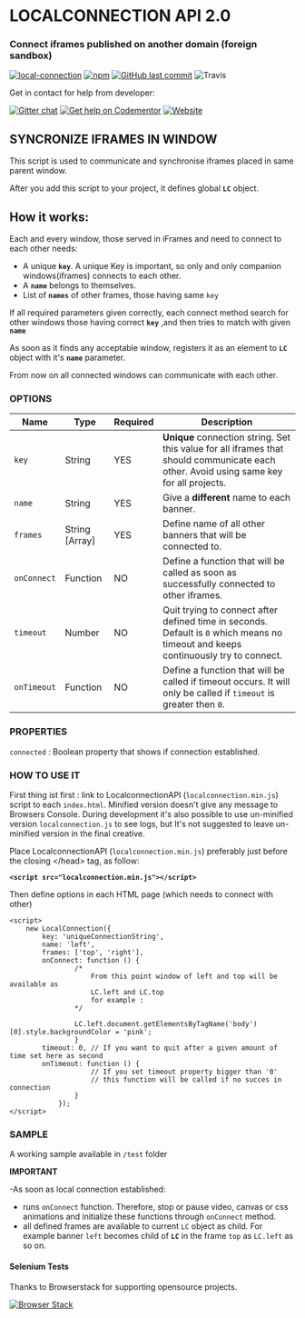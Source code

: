 # LOCALCONNECTION API 2.0


### Connect iframes published on another domain (foreign sandbox)



[![local-connection](https://img.shields.io/npm/v/local-connection.svg?style=for-the-badge)]()
[![npm](https://img.shields.io/npm/l/local-connection.svg?style=for-the-badge)]()
[![GitHub last commit](https://img.shields.io/github/last-commit/softberry/Local-Connection.svg?style=for-the-badge)]()
![Travis](https://img.shields.io/travis/softberry/Local-Connection.svg?style=for-the-badge)

Get in contact for help from developer:

[![Gitter chat](https://badges.gitter.im/gitterHQ/gitter.png)](https://gitter.im/Local-Connection/Lobby)
[![Get help on Codementor](https://cdn.codementor.io/badges/get_help_github.svg)](https://www.codementor.io/emresakarya?utm_source=github&utm_medium=button&utm_term=emresakarya&utm_campaign=github)
[![Website](https://img.shields.io/website-up-down-green-red/http/emresakarya.com.svg?label=Visit%20WebSite&style=for-the-badge)](http://www.emresakarya.com/local-connection/)


## SYNCRONIZE IFRAMES IN WINDOW

This script is used to communicate and synchronise iframes placed in same parent window.

After you add this script to your project, it defines global **`LC`** object.
## How it works:

Each and every window, those served in iFrames and need to connect to each other needs:

- A unique **`key`**. A unique Key is important, so only and only companion windows(iframes) connects to each other.
- A **`name`** belongs to themselves.
- List of **`names`** of other frames, those having same `key`

If all required parameters given correctly, each connect method search for other windows those having correct **`key`** ,and then tries to match with given **`name`**

As soon as it finds any acceptable window, registers it as an element to **`LC`** object with it's **`name`** parameter.

From now on all connected windows can communicate with each other.

### OPTIONS
|Name|Type| Required| Description |
|----|-----|---------|-------|
|`key` | String | YES|**Unique** connection string. Set this value for all iframes that should communicate each other. Avoid using same key for all projects. |
|`name` | String | YES|Give a **different** name to each banner.|
|`frames` | String [Array] | YES|Define name of all other banners that will be connected to.|
|`onConnect`|Function|NO| Define a function that will be called as soon as successfully connected to other iframes.|
|`timeout` | Number | NO| Quit trying to connect after defined time in seconds. Default is `0` which means no timeout and keeps continuously try to connect. |
|`onTimeout` | Function | NO| Define a function that will be called if timeout occurs. It will only be called if `timeout` is greater then `0`. |


### PROPERTIES
`connected` : Boolean property that shows if connection established.

### HOW TO USE IT

First thing ist first : link to LocalconnectionAPI (`localconnection.min.js`) script to each `index.html`. 
Minified version doesn't give any message to Browsers Console.
During development it's also possible to use un-minified version `localconnection.js`  to see logs, 
but  It's not suggested to leave un-minified version in the final creative.

Place LocalconnectionAPI (`localconnection.min.js`) preferably just before the closing &lt;/head&gt; tag, as follow:

**`<script src="localconnection.min.js"></script>`**

Then define options in each HTML page (which needs to connect with other) 

    <script>
        new LocalConnection({
            key: 'uniqueConnectionString',
            name: 'left',
            frames: ['top', 'right'],
            onConnect: function () {
                    /*
                        From this point window of left and top will be available as
                        LC.left and LC.top
                        for example :
                    */
                    
                    LC.left.document.getElementsByTagName('body')[0].style.backgroundColor = 'pink';
                    }
            timeout: 0, // If you want to quit after a given amount of time set here as second 
            onTimeout: function () {
                        // If you set timeout property bigger than '0'
                        // this function will be called if no succes in connection
                    }
                });
    </script>
### SAMPLE

A working sample available in `/test` folder

**IMPORTANT**

-As soon as local connection established: 
 - runs `onConnect` function. Therefore, stop or pause video, canvas or css animations and initialize these functions through `onConnect` method.
 - all defined frames are available to current `LC` object as child. For example banner `left` becomes child of **`LC`** in the frame `top` as `LC.left` as so on.

 #### Selenium Tests

Thanks to Browserstack for supporting opensource projects.

<a href="https://nam01.safelinks.protection.outlook.com/?url=http%3A%2F%2Fbrowserstack.com&data=02%7C01%7C%7C8850944b52b54019787f08d5b00408b9%7C84df9e7fe9f640afb435aaaaaaaaaaaa%7C1%7C0%7C636608453724341736&sdata=LVpJXS6TSIH64yBI4nLM1yuDetCGZvX67UfyOpiMc6o%3D&reserved=0">
<img src="https://p14.zdusercontent.com/attachment/1015988/VKb0LMGOoloZVoOjGXPZgCGs0?token=eyJhbGciOiJkaXIiLCJlbmMiOiJBMTI4Q0JDLUhTMjU2In0..id73HDHuR_4c8rQmwumpow.JZBJjg7K8gegpYW7wDHG99oR8iTTJmRvqKmCd5kt7TN2jMXp9GccA99a3GwN1ILpWOxhGPJRoIaGMaM41AZtQ8QIpJ7sP5Abs8TEYAJmlkVfp4Uv40AGjzdix07YevdpO8gN_fwtPn32ZLTCFukjaHvBFpl9x3hvjrEBMLX5T2I6jSFF7WsXA-93-O0kHHTFg74BwJ6mkPDkTpufLOYrZEvuF5tRJcaRBz78t3leO9s31lALmisWvX23UJoYhxP5moSmVO_vPEWA59h3xXgNKfzghTGrPkoWSPIxQWtqhDw.Yfn9ZPWVWc3A6lk_qK836Q" alt="Browser Stack">
</a>